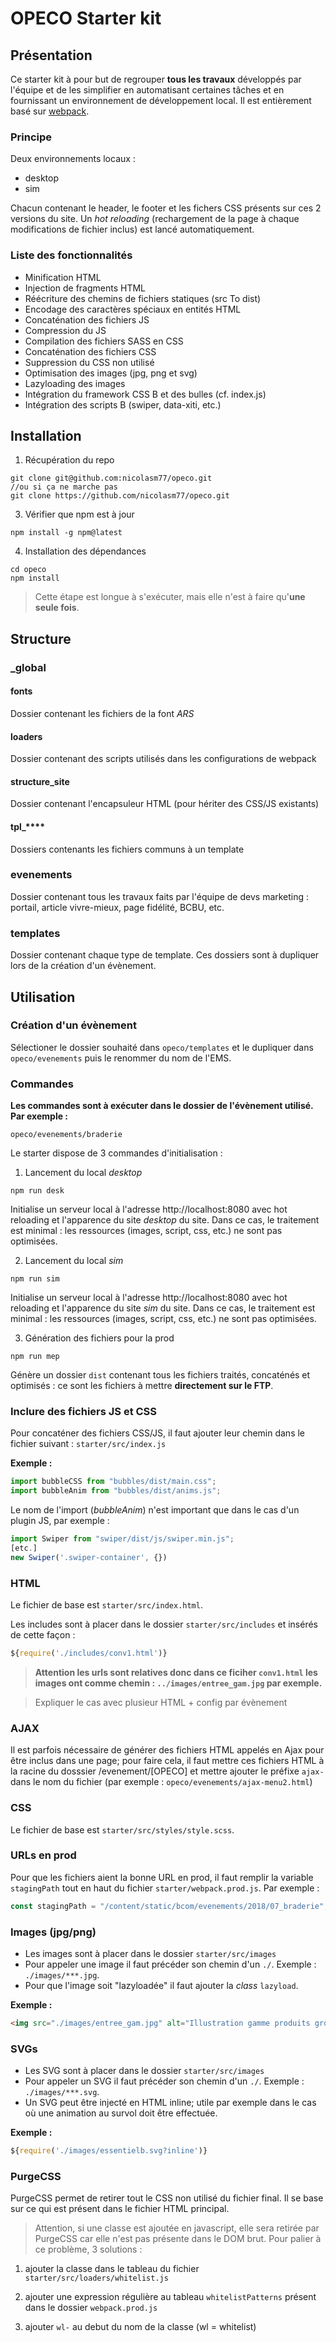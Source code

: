 # OPECO Starter kit

## Présentation
Ce starter kit à pour but de regrouper **tous les travaux** développés par l'équipe et de les simplifier en automatisant certaines tâches et en fournissant un environnement de développement local.
Il est entièrement basé sur [webpack](https://webpack.js.org/).

### Principe

Deux environnements locaux :
* desktop
* sim

Chacun contenant le header, le footer et les fichers CSS présents sur ces 2 versions du site. Un *hot reloading* (rechargement de la page à chaque modifications de fichier inclus) est lancé automatiquement.

### Liste des fonctionnalités
* Minification HTML
* Injection de fragments HTML
* Réécriture des chemins de fichiers statiques (src To dist)
* Encodage des caractères spéciaux en entités HTML
* Concaténation des fichiers JS
* Compression du JS
* Compilation des fichiers SASS en CSS
* Concaténation des fichiers CSS
* Suppression du CSS non utilisé
* Optimisation des images (jpg, png et svg)
* Lazyloading des images
* Intégration du framework CSS B et des bulles (cf. index.js)
* Intégration des scripts B (swiper, data-xiti, etc.)

## Installation

1. Récupération du repo
```
git clone git@github.com:nicolasm77/opeco.git
//ou si ça ne marche pas
git clone https://github.com/nicolasm77/opeco.git
```

3. Vérifier que npm est à jour
```
npm install -g npm@latest
```

4. Installation des dépendances
```
cd opeco
npm install
```

> Cette étape est longue à s'exécuter, mais elle n'est à faire qu'**une seule fois**.

## Structure
### _global
#### fonts
Dossier contenant les fichiers de la font _ARS_

#### loaders
Dossier contenant des scripts utilisés dans les configurations de webpack

#### structure_site
Dossier contenant l'encapsuleur HTML (pour hériter des CSS/JS existants)

#### tpl_****
Dossiers contenants les fichiers communs à un template

### evenements
Dossier contenant tous les travaux faits par l'équipe de devs marketing : portail, article vivre-mieux, page fidélité, BCBU, etc.

### templates
Dossier contenant chaque type de template. Ces dossiers sont à dupliquer lors de la création d'un évènement.

## Utilisation

### Création d'un évènement
Sélectioner le dossier souhaité dans `opeco/templates` et le dupliquer dans `opeco/evenements` puis le renommer du nom de l'EMS.

### Commandes

**Les commandes sont à exécuter dans le dossier de l'évènement utilisé. Par exemple :**
```
opeco/evenements/braderie
```

Le starter dispose de 3 commandes d'initialisation :

1. Lancement du local *desktop*
```
npm run desk
```
Initialise un serveur local à l'adresse http://localhost:8080 avec hot reloading et l'apparence du site _desktop_ du site. Dans ce cas, le traitement est minimal : les ressources (images, script, css, etc.) ne sont pas optimisées.

2. Lancement du local *sim*
```
npm run sim
```
Initialise un serveur local à l'adresse http://localhost:8080 avec hot reloading et l'apparence du site _sim_ du site. Dans ce cas, le traitement est minimal : les ressources (images, script, css, etc.) ne sont pas optimisées.

3. Génération des fichiers pour la prod
```
npm run mep
```
Génère un dossier `dist` contenant tous les fichiers traités, concaténés et optimisés : ce sont les fichiers à mettre **directement sur le FTP**.

### Inclure des fichiers JS et CSS
Pour concaténer des fichiers CSS/JS, il faut ajouter leur chemin dans le fichier suivant : `starter/src/index.js`

**Exemple :**

```js
import bubbleCSS from "bubbles/dist/main.css";
import bubbleAnim from "bubbles/dist/anims.js";
```

Le nom de l'import (*bubbleAnim*) n'est important que dans le cas d'un plugin JS, par exemple :
```js
import Swiper from "swiper/dist/js/swiper.min.js";
[etc.]
new Swiper('.swiper-container', {})
```

### HTML
Le fichier de base est `starter/src/index.html`.

Les includes sont à placer dans le dossier `starter/src/includes` et insérés de cette façon :

```js
${require('./includes/conv1.html')}
```
> **Attention les urls sont relatives donc dans ce ficiher `conv1.html` les images ont comme chemin : `../images/entree_gam.jpg` par exemple.**

> Expliquer le cas avec plusieur HTML + config par évènement

### AJAX
Il est parfois nécessaire de générer des fichiers HTML appelés en Ajax pour être inclus dans une page; pour faire cela, il faut mettre ces fichiers HTML à la racine du dosssier /evenement/[OPECO] et mettre ajouter le préfixe `ajax-` dans le nom du fichier (par exemple : `opeco/evenements/ajax-menu2.html`)

### CSS
Le fichier de base est `starter/src/styles/style.scss`.

### URLs en prod
Pour que les fichiers aient la bonne URL en prod, il faut remplir la variable `stagingPath` tout en haut du fichier `starter/webpack.prod.js`. Par exemple :

```js
const stagingPath = "/content/static/bcom/evenements/2018/07_braderie";
```

### Images (jpg/png)
* Les images sont à placer dans le dossier `starter/src/images`
* Pour appeler une image il faut précéder son chemin d'un `./`. Exemple : `./images/***.jpg`.
* Pour que l'image soit "lazyloadée" il faut ajouter la *class* `lazyload`.

**Exemple :**

```html
<img src="./images/entree_gam.jpg" alt="Illustration gamme produits gros éléctroménager" class="prods__illu lazyload">
```

### SVGs
* Les SVG sont à placer dans le dossier `starter/src/images`
* Pour appeler un SVG il faut précéder son chemin d'un `./`. Exemple :  `./images/***.svg`.
* Un SVG peut être injecté en HTML inline; utile par exemple dans le cas où une animation au survol doit être effectuée.

**Exemple :**

```js
${require('./images/essentielb.svg?inline')}
```

### PurgeCSS
PurgeCSS permet de retirer tout le CSS non utilisé du fichier final. Il se base sur ce qui est présent dans le fichier HTML principal.

> Attention, si une classe est ajoutée en javascript, elle sera retirée par PurgeCSS car elle n'est pas présente dans le DOM brut.
Pour palier à ce problème, 3 solutions :

1. ajouter la classe dans le tableau du fichier `starter/src/loaders/whitelist.js`

2. ajouter une expression régulière au tableau `whitelistPatterns` présent dans le dossier `webpack.prod.js`

3. ajouter `wl-` au debut du nom de la classe (wl = whitelist)
